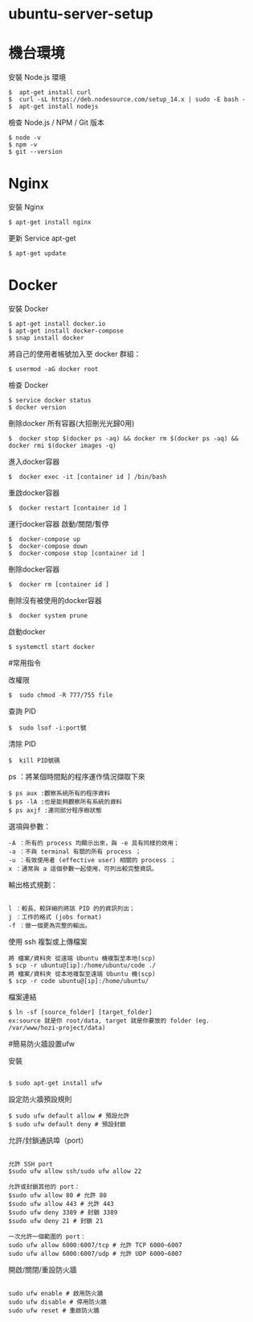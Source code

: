 # ubuntu-server-setup

# 機台環境

安裝 Node.js 環境

```
$  apt-get install curl
$  curl -sL https://deb.nodesource.com/setup_14.x | sudo -E bash -
$  apt-get install nodejs
```

檢查 Node.js / NPM / Git 版本

```
$ node -v
$ npm -v
$ git --version
```

# Nginx

安裝 Nginx

```
$ apt-get install nginx
```

更新 Service apt-get
```
$ apt-get update
```


# Docker

安裝 Docker
```
$ apt-get install docker.io
$ apt-get install docker-compose
$ snap install docker 
```
將自己的使用者帳號加入至 docker 群組：
```
$ usermod -aG docker root

```

檢查 Docker
```
$ service docker status
$ docker version
```

刪除docker 所有容器(大招刪光光歸0用)
```
$  docker stop $(docker ps -aq) && docker rm $(docker ps -aq) && docker rmi $(docker images -q)
```

進入docker容器
```
$  docker exec -it [container id ] /bin/bash
```

重啟docker容器
```
$  docker restart [container id ]
```

運行docker容器 啟動/關閉/暫停
```
$  docker-compose up
$  docker-compose down
$  docker-compose stop [container id ]
```

刪除docker容器
```
$  docker rm [container id ]
```

刪除沒有被使用的docker容器
```
$  docker system prune
```

啟動docker
```
$ systemctl start docker
```

#常用指令

改權限
```
$  sudo chmod -R 777/755 file
```


查詢 PID
```
$  sudo lsof -i:port號
```

清除 PID
```
$  kill PID號碼
```



ps ：將某個時間點的程序運作情況擷取下來

```
$ ps aux :觀察系統所有的程序資料 
$ ps -lA :也是能夠觀察所有系統的資料
$ ps axjf :連同部分程序樹狀態
```

選項與參數：

```
-A ：所有的 process 均顯示出來，與 -e 具有同樣的效用；
-a ：不與 terminal 有關的所有 process ；
-u ：有效使用者 (effective user) 相關的 process ；
x ：通常與 a 這個參數一起使用，可列出較完整資訊。
```

輸出格式規劃：
```

l ：較長、較詳細的將該 PID 的的資訊列出；
j ：工作的格式 (jobs format)
-f ：做一個更為完整的輸出。
```

使用 ssh 複製或上傳檔案

```
將 檔案/資料夾 從遠端 Ubuntu 機複製至本地(scp)
$ scp -r ubuntu@[ip]:/home/ubuntu/code ./
將 檔案/資料夾 從本地複製至遠端 Ubuntu 機(scp)
$ scp -r code ubuntu@[ip]:/home/ubuntu/
```

檔案連結

```
$ ln -sf [source_folder] [target_folder]
ex:source 就是你 root/data, target 就是你要放的 folder (eg. /var/www/hozi-project/data)

```


#簡易防火牆設置ufw


安裝

```

$ sudo apt-get install ufw

```

設定防火牆預設規則

```
$ sudo ufw default allow # 預設允許
$ sudo ufw default deny # 預設封鎖

```

允許/封鎖通訊埠（port）

```

允許 SSH port
$sudo ufw allow ssh/sudo ufw allow 22

允許或封鎖其他的 port：
$sudo ufw allow 80 # 允許 80
$sudo ufw allow 443 # 允許 443
$sudo ufw deny 3389 # 封鎖 3389
$sudo ufw deny 21 # 封鎖 21

一次允許一個範圍的 port：
sudo ufw allow 6000:6007/tcp # 允許 TCP 6000~6007
sudo ufw allow 6000:6007/udp # 允許 UDP 6000~6007
```

開啟/關閉/重設防火牆

```

sudo ufw enable # 啟用防火牆
sudo ufw disable # 停用防火牆
sudo ufw reset # 重啟防火牆

```


